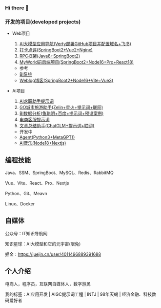 ### Hi there 👋

<!--
**RainonMo/rainonmo** is a ✨ _special_ ✨ repository because its `README.md` (this file) appears on your GitHub profile.

Here are some ideas to get you started:

- 🔭 I’m currently working on ...
- 🌱 I’m currently learning ...
- 👯 I’m looking to collaborate on ...
- 🤔 I’m looking for help with ...
- 💬 Ask me about ...
- 📫 How to reach me: ...
- 😄 Pronouns: ...
- ⚡ Fun fact: ...
-->

### 开发的项目(developed projects)

- Web项目
  1. [AI大模型应用导航(Verty部署GitHub项目并配置域名+飞书)](http://rainonmo.com)
  2. [打卡点评(SpringBoot2+Vue2+Nginx)](https://github.com/RainonMo/dk-dianping)
  3. [RPC框架(Java8+SpringBoot2)](https://github.com/RainonMo/rpc-demo)
  4. [MyWorld前后端项目(SpringBoot2+Node16+Pro+React18)](https://github.com/RainonMo/springboot)

  - 参考
  - [BI系统]()
  - [Weblog博客(SpringBoot2+Node16+Vite+Vue3)]()


- Ai项目
  1. [AI求职助手提示词](http://rainonmo.com)
  2. [GO城市旅游助手(Zelin+星火+提示词+联网)](http://rainonmo.com)
  3. [BI数据分析(鱼聪明+百度+提示词+预设案例)](http://rainonmo.com)
  4. [电商客服提示词](http://rainonmo.com)
  5. [文章总结助手(ChatGLM+提示词+联网)](http://rainonmo.com)

  
  - 开发中
  - [Agent(Python3+MetaGPT))]()
  - [AI音乐(Node18+Nextjs)]()


## 编程技能
Java、SSM、SpringBoot、MySQL、Redis、RabbitMQ

Vue、Vite、React、Pro、Nextjs

Python、Git、Meavn

Linux、Docker



## 自媒体


公众号：IT知识导航网

知识星球：AI大模型和它的元宇宙(限免)

掘金：https://juejin.cn/user/4011496889391688


## 个人介绍

电商人，程序员，互联网自媒体人，数字游民

我的标签：AI应用开发 | AIGC提示词工程 | INTJ | 98年天蝎 | 经济金融、科技数码爱好者
